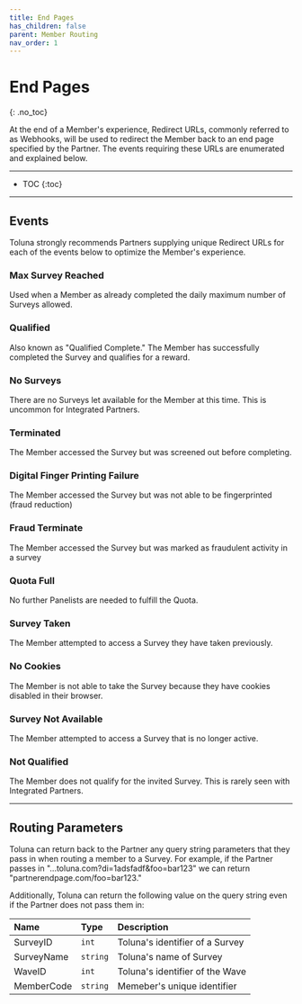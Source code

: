 ```yaml
---
title: End Pages
has_children: false
parent: Member Routing
nav_order: 1
---
```



# End Pages
{: .no_toc}

At the end of a Member's experience, Redirect URLs, commonly referred to as Webhooks, will be used to redirect the Member back to an end page specified by the Partner. The events requiring these URLs are enumerated and explained below.

---

* TOC
{:toc}

---

## Events

Toluna strongly recommends Partners supplying unique Redirect URLs for each of the events below to optimize the Member's experience.

### Max Survey Reached

Used when a Member as already completed the daily maximum number of Surveys allowed.

### Qualified

Also known as "Qualified Complete." The Member has successfully completed the Survey and qualifies for a reward.

### No Surveys

There are no Surveys let available for the Member at this time. This is uncommon for Integrated Partners.

### Terminated

The Member accessed the Survey but was screened out before completing.

### Digital Finger Printing Failure

The Member accessed the Survey but was not able to be fingerprinted (fraud reduction)

### Fraud Terminate

The Member accessed the Survey but was marked as fraudulent activity in a survey 

### Quota Full

No further Panelists are needed to fulfill the Quota.

### Survey Taken

The Member attempted to access a Survey they have taken previously.

### No Cookies

The Member is not able to take the Survey because they have cookies disabled in their browser.

### Survey Not Available

The Member attempted to access a Survey that is no longer active.

### Not Qualified

The Member does not qualify for the invited Survey. This is rarely seen with Integrated Partners.

---

## Routing Parameters

Toluna can return back to the Partner any query string parameters that they pass in when routing a member to a Survey. For example, if the Partner passes in "...toluna.com?di=1adsfadf&foo=bar123" we can return "partnerendpage.com/foo=bar123." 

Additionally, Toluna can return the following value on the query string even if the Partner does not pass them in:

| Name | Type | Description |
| :--- | :--- | :--- |
| SurveyID | ```int``` | Toluna's identifier of a Survey |
| SurveyName | ```string``` | Toluna's name of Survey |
| WaveID | ```int``` | Toluna's identifier of the Wave |
| MemberCode | ```string``` | Memeber's unique identifier |
